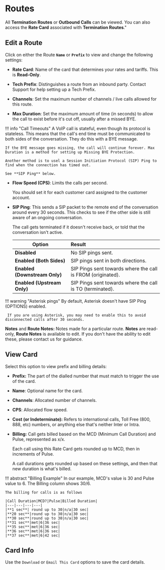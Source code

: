 # Routes

All **Termination Routes** or **Outbound Calls** can be viewed. You can also access the **Rate Card** associated with **Termination Routes**."

## Edit a Route

Click on either the Route **`Name`** or **`Prefix`** to view and change the following settings:

+ **Rate Card**: Name of the card that determines your rates and tariffs. This is **Read-Only**.

+ **Tech Prefix**: Distinguishes a route from an inbound party. Contact Support for help setting up a Tech Prefix.

+ **Channels**: Set the maximum number of channels / live calls allowed for this route.

+ **Max Duration**: Set the maximum amount of time (in seconds) to allow the call to exist before it's cut off, usually after a missed BYE.

!!! info "Call Timeouts"
    A VoIP call is stateful, even though its protocol is stateless. This means that the call's end time must be communicated to both sides of the conversation. They do this with a BYE message.

    If the BYE message goes missing, the call will continue forever. Max Duration is a method for setting up Missing BYE Protection.
    
    Another method is to usel a Session Initiation Protocol (SIP) Ping to find when the connection has timed out.
    
    See **SIP Ping** below.

+ **Flow Speed (CPS)**: Limits the calls per second.

    You should set it for each customer card assigned to the customer account.

+ **SIP Ping**: This sends a SIP packet to the remote end of the conversation around every 30 seconds. This checks to see if the other side is still aware of an ongoing conversation.

    The call gets terminated if it doesn't receive back, or told that the conversation isn't active.

    |Option| Result|
    |------|:------|
    | **Disabled**| No SIP pings sent.|
    | **Enabled (Both Sides)**| SIP pings sent in both directions.|
    | **Enabled (Downstream Only)**| SIP Pings sent towards where the call is FROM (originated).|
    | **Enabled (Upstream Only)**| SIP Pings sent towards where the call is TO (terminated).|

!!! warning "Asterisk pings"
     By default, Asterisk doesn't have SIP Ping (OPTIONS) enabled.

     If you are using Asterisk, you may need to enable this to avoid disconnected calls after 30 seconds.

**Notes** and **Route Notes:** Notes made for a particular route. **Notes** are read-only, **Route Notes** is available to edit. If you don't have the ability to edit these, please contact us for guidance.

## View Card

Select this option to view prefix and billing details:

+ **Prefix:** The part of the dialled number that must match to trigger the use of the card.

+ **Name**: Optional name for the card.
+ **Channels**: Allocated number of channels.
+ **CPS**: Allocated flow speed. 

+ **Cost (or Indeterminate):**  Refers to international calls, Toll Free (800, 888, etc) numbers, or anything else that's neither Inter or Intra.

+ **Billing:** Call gets billed based on the MCD (Minimum Call Duration) and Pulse, represented as x/x.

    Each call using this Rate Card gets rounded up to MCD, then in increments of Pulse.

    A call durations gets rounded up based on these settings, and then that new duration is what's billed.

!!! abstract "Billing Example"
    In our example, MCD's value is 30 and Pulse value to 6. The Billing column shows 30/6.

    The billing for calls is as follows

    |Call Duration|MCD?|Pulse|Billed Duration|
    |---|---|---|---|
    |**1 sec**| round up to 30|n/a|30 sec|
    |**20 sec**|round up to 30|n/a|30 sec|
    |**30 sec**|round up to 30|n/a|30 sec|
    |**31 sec**|met|6|36 sec|
    |**35 sec**|met|6|36 sec|
    |**36 sec**|met|6|36 sec|
    |**37 sec**|met|6|42 sec|

## Card Info

Use the `Download` or `Email This Card` options to save the card details.
